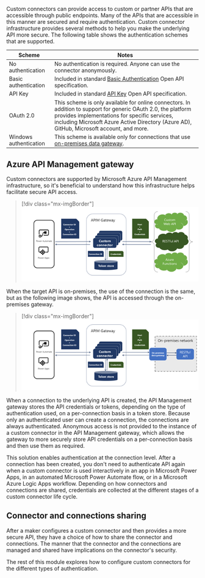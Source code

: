 Custom connectors can provide access to custom or partner APIs that are accessible through public endpoints. Many of the APIs that are accessible in this manner are secured and require authentication. Custom connector infrastructure provides several methods to help you make the underlying API more secure. The following table shows the authentication schemes that are supported.

|     Scheme                       |     Notes                                                                                                                                                                                                                                                       |
|----------------------------------|-----------------------------------------------------------------------------------------------------------------------------------------------------------------------------------------------------------------------------------------------------------------|
|     No authentication            |     No authentication   is required. Anyone can use the connector anonymously.                                                                                                                                                                                  |
|     Basic   authentication       |     Included in   standard [Basic Authentication](https://swagger.io/docs/specification/2-0/authentication/basic-authentication/?azure-portal=true) Open API specification.                                                                                                                                                                                       |
|     API Key                      |     Included in   standard [API Key](https://swagger.io/docs/specification/2-0/authentication/api-keys/?azure-portal=true) Open API specification.                                                                                                                                                                                                    |
|     OAuth 2.0                    |     This scheme   is only available for online connectors. In addition to support for generic   OAuth 2.0, the platform provides implementations for specific services,   including Microsoft Azure Active Directory (Azure AD), GitHub, Microsoft account, and more.    |
|     Windows   authentication     |     This scheme   is available only for connections that use [on-premises data gateway](https://docs.microsoft.com/data-integration/gateway/service-gateway-onprem/?azure-portal=true).                                                                                                                                                                           |

## Azure API Management gateway

Custom connectors are supported by Microsoft Azure API Management infrastructure, so it's beneficial to understand how this infrastructure helps facilitate secure API access.

> [!div class="mx-imgBorder"]
> [![Custom connector architecture illustrating the role of API Management Gateway that manages token store for credentials.](../media/api-management-gateway.png)](../media/api-management-gateway.png#lightbox)

When the target API is on-premises, the use of the connection is the same, but as the following image shows, the API is accessed through the on-premises gateway.

> [!div class="mx-imgBorder"]
> [![Custom connector architecture when using on-premises data gateway.](../media/target-api-premises.png)](../media/target-api-premises.png#lightbox)

When a connection to the underlying API is created, the API Management gateway stores the API credentials or tokens, depending on the type of authentication used, on a per-connection basis in a token store. Because only an authenticated user can create a connection, the connections are always authenticated. Anonymous access is not provided to the instance of a custom connector in the API Management gateway, which allows the gateway to more securely store API credentials on a per-connection basis and then use them as required.

This solution enables authentication at the connection level. After a connection has been created, you don't need to authenticate API again when a custom connector is used interactively in an app in Microsoft Power Apps, in an automated Microsoft Power Automate flow, or in a Microsoft Azure Logic Apps workflow. Depending on how connectors and connections are shared, credentials are collected at the different stages of a custom connector life cycle.

## Connector and connections sharing

After a maker configures a custom connector and then provides a more secure API, they have a choice of how to share the connector and connections. The manner that the connector and the connections are managed and shared have implications on the connector's security.

The rest of this module explores how to configure custom connectors for the different types of authentication.

